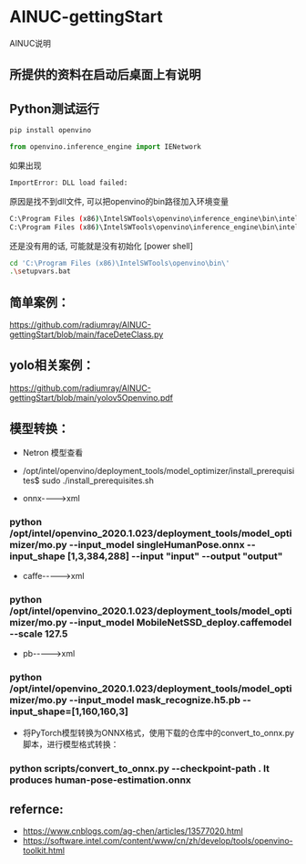 # AINUC-gettingStart
AINUC说明

## 所提供的资料在启动后桌面上有说明

## Python测试运行
```bash
pip install openvino
```
```py
from openvino.inference_engine import IENetwork
```
如果出现
```bash
ImportError: DLL load failed:
```
原因是找不到dll文件, 可以把openvino的bin路径加入环境变量
``` bash
C:\Program Files (x86)\IntelSWTools\openvino\inference_engine\bin\intel64\Release
C:\Program Files (x86)\IntelSWTools\openvino\inference_engine\bin\intel64\Debug
```
还是没有用的话, 可能就是没有初始化 [power shell]
```bash
cd 'C:\Program Files (x86)\IntelSWTools\openvino\bin\'
.\setupvars.bat
```


## 简单案例：
https://github.com/radiumray/AINUC-gettingStart/blob/main/faceDeteClass.py

## yolo相关案例：
https://github.com/radiumray/AINUC-gettingStart/blob/main/yolov5Openvino.pdf


## 模型转换：

+ Netron 模型查看
+ /opt/intel/openvino/deployment_tools/model_optimizer/install_prerequisites$ sudo ./install_prerequisites.sh

+ onnx---->xml
### python /opt/intel/openvino_2020.1.023/deployment_tools/model_optimizer/mo.py --input_model singleHumanPose.onnx --input_shape [1,3,384,288] --input "input" --output "output"


+ caffe----->xml
### python /opt/intel/openvino_2020.1.023/deployment_tools/model_optimizer/mo.py  --input_model MobileNetSSD_deploy.caffemodel --scale 127.5


+ pb----->xml
### python /opt/intel/openvino_2020.1.023/deployment_tools/model_optimizer/mo.py  --input_model mask_recognize.h5.pb --input_shape=[1,160,160,3]




+ 将PyTorch模型转换为ONNX格式，使用下载的仓库中的convert_to_onnx.py脚本，进行模型格式转换：
### python scripts/convert_to_onnx.py --checkpoint-path <CHECKPOINT>. It produces human-pose-estimation.onnx



## refernce:

+ https://www.cnblogs.com/ag-chen/articles/13577020.html
+ https://software.intel.com/content/www/cn/zh/develop/tools/openvino-toolkit.html
